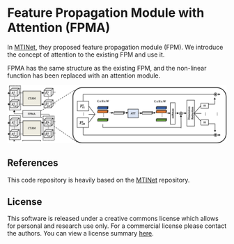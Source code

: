 # Feature Propagation Module with Attention (FPMA)

In [MTINet](https://github.com/SimonVandenhende/Multi-Task-Learning-PyTorch), they proposed feature propagation module (FPM).
We introduce the concept of attention to the existing FPM and use it.

FPMA has the same structure as the existing FPM, and the non-linear function has been replaced with an attention module.

![FPMA](fpma.png)


## References
This code repository is heavily based on the [MTINet](https://github.com/SimonVandenhende/Multi-Task-Learning-PyTorch) repository. 


## License
This software is released under a creative commons license which allows for personal and research use only. For a commercial license please contact the authors. You can view a license summary [here](http://creativecommons.org/licenses/by-nc/4.0/).


